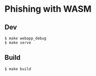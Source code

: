 # Phishing with WASM


## Dev

```
$ make webapp_debug
$ make serve
```


## Build

```
$ make build
```
